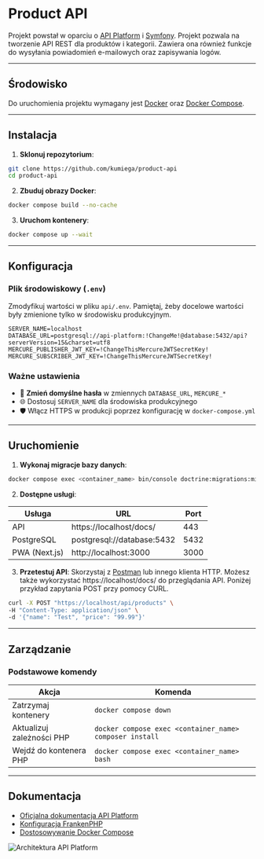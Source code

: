 # Product API

Projekt powstał w oparciu o [API Platform](https://api-platform.com) i [Symfony](https://symfony.com). Projekt pozwala na tworzenie API REST dla produktów i kategorii. Zawiera ona również funkcje do wysyłania powiadomień e-mailowych oraz zapisywania logów.

---

## Środowisko 

Do uruchomienia projektu wymagany jest [Docker](https://www.docker.com/products/docker-desktop/) oraz [Docker Compose](https://docs.docker.com/compose/install/). 

---

## Instalacja
1. **Sklonuj repozytorium**:
```bash
git clone https://github.com/kumiega/product-api
cd product-api
```

2. **Zbuduj obrazy Docker**:
```bash
docker compose build --no-cache
```

3. **Uruchom kontenery**:
```bash
docker compose up --wait
```

---

## Konfiguracja
### Plik środowiskowy (`.env`)
Zmodyfikuj wartości w pliku `api/.env`. Pamiętaj, żeby docelowe wartości były zmienione tylko w środowisku produkcyjnym.

```
SERVER_NAME=localhost
DATABASE_URL=postgresql://api-platform:!ChangeMe!@database:5432/api?serverVersion=15&charset=utf8
MERCURE_PUBLISHER_JWT_KEY=!ChangeThisMercureJWTSecretKey!
MERCURE_SUBSCRIBER_JWT_KEY=!ChangeThisMercureJWTSecretKey!
```

### Ważne ustawienia
- 🔐 **Zmień domyślne hasła** w zmiennych `DATABASE_URL`, `MERCURE_*`
- 🌐 Dostosuj `SERVER_NAME` dla środowiska produkcyjnego
- 🛡️ Włącz HTTPS w produkcji poprzez konfigurację w `docker-compose.yml`

---

## Uruchomienie
1. **Wykonaj migracje bazy danych**:

```bash
docker compose exec <container_name> bin/console doctrine:migrations:migrate
```

2. **Dostępne usługi**:

| Usługa       | URL                          | Port    |
|--------------|------------------------------|---------|
| API          | https://localhost/docs/      | 443     |
| PostgreSQL   | postgresql://database:5432   | 5432    |
| PWA (Next.js)| http://localhost:3000        | 3000    |


3. **Przetestuj API**:
Skorzystaj z [Postman](https://www.postman.com) lub innego klienta HTTP. Możesz także wykorzystać https://localhost/docs/ do przeglądania API. Poniżej przykład zapytania POST przy pomocy CURL. 

```bash
curl -X POST "https://localhost/api/products" \
-H "Content-Type: application/json" \
-d '{"name": "Test", "price": "99.99"}'
```

---

## Zarządzanie
### Podstawowe komendy
| Akcja                     | Komenda                                                   |
|---------------------------|-----------------------------------------------------------|
| Zatrzymaj kontenery       | `docker compose down`                                     |
| Aktualizuj zależności PHP | `docker compose exec <container_name> composer install`   |
| Wejdź do kontenera PHP    | `docker compose exec <container_name> bash`               |

---

## Dokumentacja
- [Oficjalna dokumentacja API Platform](https://api-platform.com/docs/v3.4)
- [Konfiguracja FrankenPHP](https://frankenphp.dev/docs/production/)
- [Dostosowywanie Docker Compose](https://api-platform.com/docs/v2.5/deployment/docker-compose/)

![Architektura API Platform](https://api-platform.com/static/3119f13b70a0dc5f0c3f1e435da5d062/architecture.png)
